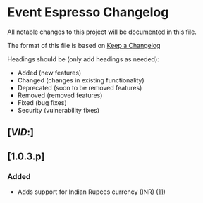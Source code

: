 # Event Espresso Changelog

All notable changes to this project will be documented in this file.

The format of this file is based on [Keep a Changelog](http://keepachangelog.com/en/1.0.0/)

Headings should be (only add headings as needed):

- Added (new features)
- Changed (changes in existing functionality)
- Deprecated (soon to be removed features)
- Removed (removed features)
- Fixed (bug fixes)
- Security (vulnerability fixes)

## [$VID:$]

## [1.0.3.p]

### Added
-  Adds support for Indian Rupees currency (INR) ([11](https://github.com/eventespresso/eea-paypal-smart-buttons/pull/11)) 